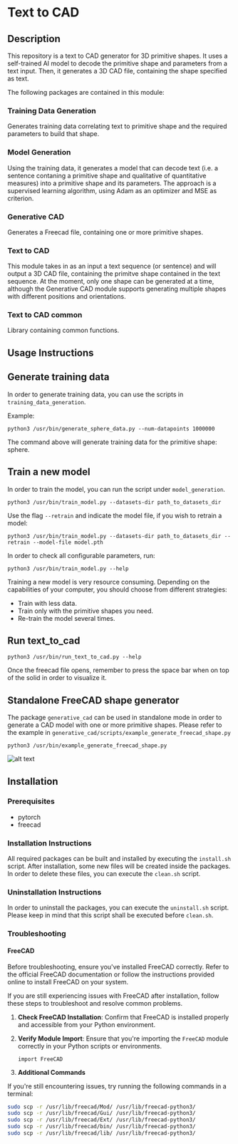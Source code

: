 
# Text to CAD
## Description
This repository is a text to CAD generator for 3D primitive shapes.
It uses a self-trained AI model to decode the primitive shape and parameters from a text input.
Then, it generates a 3D CAD file, containing the shape specified as text.

The following packages are contained in this module:

### Training Data Generation
Generates training data correlating text to primitive shape and the required parameters to build that shape.

### Model Generation
Using the training data, it generates a model that can decode text (i.e. a sentence contaning a primitive shape and qualitative of quantitative measures) into a primitive shape and its parameters. The approach is a supervised learning algorithm, using Adam as an optimizer and MSE as criterion.

### Generative CAD
Generates a Freecad file, containing one or more primitive shapes.

### Text to CAD
This module takes in as an input a text sequence (or sentence) and will output a 3D CAD file, containing the primitve shape contained in the text sequence.
At the moment, only one shape can be generated at a time, although the Generative CAD module supports generating multiple shapes with different positions and orientations.

### Text to CAD common
Library containing common functions.

## Usage Instructions

## Generate training data
In order to generate training data, you can use the scripts in `training_data_generation`.

Example:
```
python3 /usr/bin/generate_sphere_data.py --num-datapoints 1000000
```
The command above will generate training data for the primitive shape: sphere.

## Train a new model
In order to train the model, you can run the script under `model_generation`.
```
python3 /usr/bin/train_model.py --datasets-dir path_to_datasets_dir
```

Use the flag `--retrain` and indicate the model file, if you wish to retrain a model:
```
python3 /usr/bin/train_model.py --datasets-dir path_to_datasets_dir --retrain --model-file model.pth
```

In order to check all configurable parameters, run:
```
python3 /usr/bin/train_model.py --help
```

Training a new model is very resource consuming. Depending on the capabilities of your computer, you should choose from different strategies:
- Train with less data.
- Train only with the primitive shapes you need.
- Re-train the model several times.

## Run text_to_cad
```
python3 /usr/bin/run_text_to_cad.py --help
```
Once the freecad file opens, remember to press the space bar when on top of the solid in order to visualize it.

## Standalone FreeCAD shape generator
The package `generative_cad` can be used in standalone mode in order to generate a CAD model with one or more primitive shapes.
Please refer to the example in `generative_cad/scripts/example_generate_freecad_shape.py`

```
python3 /usr/bin/example_generate_freecad_shape.py
```
![alt text](cad_shape_example.jpeg.png)


## Installation
### Prerequisites
- pytorch
- freecad

### Installation Instructions
All required packages can be built and installed by executing the `install.sh` script.
After installation, some new files will be created inside the packages. In order to delete these files, you can execute the `clean.sh` script.

### Uninstallation Instructions
In order to uninstall the packages, you can execute the `uninstall.sh` script.
Please keep in mind that this script shall be executed before `clean.sh`.

### Troubleshooting
#### FreeCAD
Before troubleshooting, ensure you've installed FreeCAD correctly. Refer to the official FreeCAD documentation or follow the instructions provided online to install FreeCAD on your system.

If you are still experiencing issues with FreeCAD after installation, follow these steps to troubleshoot and resolve common problems.

1. **Check FreeCAD Installation**: Confirm that FreeCAD is installed properly and accessible from your Python environment.

2. **Verify Module Import**: Ensure that you're importing the `FreeCAD` module correctly in your Python scripts or environments.

    ```python3
    import FreeCAD
    ```

3. **Additional Commands**

If you're still encountering issues, try running the following commands in a terminal:

```bash
sudo scp -r /usr/lib/freecad/Mod/ /usr/lib/freecad-python3/
sudo scp -r /usr/lib/freecad/Gui/ /usr/lib/freecad-python3/
sudo scp -r /usr/lib/freecad/Ext/ /usr/lib/freecad-python3/
sudo scp -r /usr/lib/freecad/bin/ /usr/lib/freecad-python3/
sudo scp -r /usr/lib/freecad/lib/ /usr/lib/freecad-python3/
```
